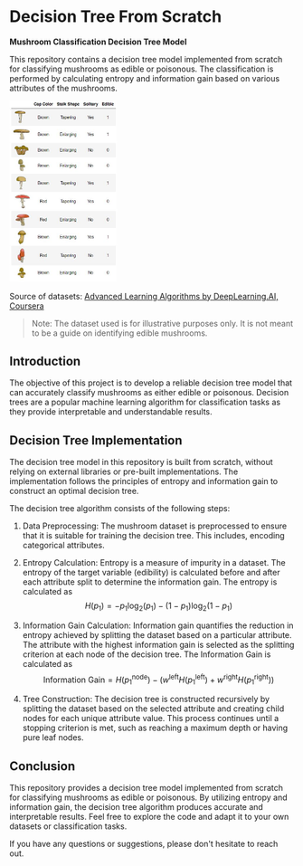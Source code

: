 # Decision Tree From Scratch
**Mushroom Classification Decision Tree Model**

This repository contains a decision tree model implemented from scratch for classifying mushrooms as edible or poisonous. The classification is performed by calculating entropy and information gain based on various attributes of the mushrooms.

<img src="https://github.com/Billl-11/Decision-Tree-From-Scratch/blob/main/edible_mushrooms.jpg" width="190" alt="edible mushrooms.jpg">

Source of datasets: [Advanced Learning Algorithms by DeepLearning.AI, Coursera](https://www.coursera.org/learn/advanced-learning-algorithms) 

>Note: The dataset used is for illustrative purposes only. It is not meant to be a guide on identifying edible mushrooms.

## Introduction

The objective of this project is to develop a reliable decision tree model that can accurately classify mushrooms as either edible or poisonous. Decision trees are a popular machine learning algorithm for classification tasks as they provide interpretable and understandable results.

## Decision Tree Implementation

The decision tree model in this repository is built from scratch, without relying on external libraries or pre-built implementations. The implementation follows the principles of entropy and information gain to construct an optimal decision tree.

The decision tree algorithm consists of the following steps:

1. Data Preprocessing: The mushroom dataset is preprocessed to ensure that it is suitable for training the decision tree. This includes, encoding categorical attributes.

2. Entropy Calculation: Entropy is a measure of impurity in a dataset. The entropy of the target variable (edibility) is calculated before and after each attribute split to determine the information gain.
The entropy is calculated as $$H(p_1) = -p_1 \text{log}_2(p_1) - (1- p_1) \text{log}_2(1- p_1) \tag{1}$$

3. Information Gain Calculation: Information gain quantifies the reduction in entropy achieved by splitting the dataset based on a particular attribute. The attribute with the highest information gain is selected as the splitting criterion at each node of the decision tree.
The Information Gain is calculated as
$$\text{Information Gain} = H(p_1^\text{node})- (w^{\text{left}}H(p_1^\text{left}) + w^{\text{right}}H(p_1^\text{right})) \tag{2}$$

4. Tree Construction: The decision tree is constructed recursively by splitting the dataset based on the selected attribute and creating child nodes for each unique attribute value. This process continues until a stopping criterion is met, such as reaching a maximum depth or having pure leaf nodes.

## Conclusion

This repository provides a decision tree model implemented from scratch for classifying mushrooms as edible or poisonous. By utilizing entropy and information gain, the decision tree algorithm produces accurate and interpretable results. Feel free to explore the code and adapt it to your own datasets or classification tasks.

If you have any questions or suggestions, please don't hesitate to reach out.
